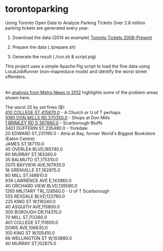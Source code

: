 # torontoparking
Using Toronto Open Data to Analyze Parking Tickets
Over 2.8 million parking tickets are generated every year.  

1. Download the data (2014 as example)
[Toronto Tickets 2008-Present](http://www1.toronto.ca/wps/portal/contentonly?vgnextoid=ca20256c54ea4310VgnVCM1000003dd60f89RCRD)

2. Prepare the data (./prepare.sh) 
3. Generate the result (./run.sh & script.pig)

This project uses a simple Apache Pig script to load the fine data using LocalJobRunner  (non-mapreduce mode) and identify the worst street offenders.  
<br /><br />
An [analysis from Metro News in 2012](http://www.metronews.ca/news/toronto/2012/11/16/toronto-parking-tickets-ticketing-hotspots-revealed.html)  highlights some of the problem areas shown here.

The worst 25 by set fines ($): <br />
[410 COLLEGE ST,415870.0](https://www.google.ca/maps/place/410+College+St,+Toronto) - A Church or U of T perhaps<br />
[1090 DON MILLS RD,370350.0](https://www.google.ca/maps/place/1090+Don+Mills+Rd,+North+York,+ON+M3C+3R6/@43.7364416,-79.3463897,17z) - Shops at Don Mills<br />
[1 BRIMLEY RD S,367880.0](https://www.google.ca/maps?q=1+BRIMLEY+RD+S) - Scarborough Bluffs<br />
3401 DUFFERIN ST,235490.0 - Yorkdale<br />
20 EDWARD ST,231190.0 - Atria at Bay, former World's Biggest Bookstore (Eaton Centre)<br />
JAMES ST,187110.0<br />
45 OVERLEA BLVD,185740.0<br />
60 MURRAY ST,183260.0<br />
35 BALMUTO ST,175310.0<br />
2075 BAYVIEW AVE,167935.0<br />
18 GRENVILLE ST,162975.0<br />
80 MILL ST,148610.0<br />
939 LAWRENCE AVE E,143980.0<br />
40 ORCHARD VIEW BLVD,139590.0<br />
1265 MILITARY TRL,128560.0 - U of T Scarborough<br />
555 REXDALE BLVD,122760.0<br />
225 KING ST W,116240.0<br />
40 ASQUITH AVE,115800.0<br />
300 BOROUGH DR,114315.0<br />
70 MILL ST,113360.0<br />
401 COLLEGE ST,111600.0<br />
DORIS AVE,106630.0<br />
100 KING ST W,105410.0<br />
66 WELLINGTON ST W,103880.0<br />
40 MURRAY ST,102875.0<br />


